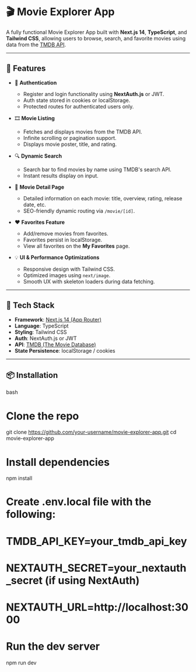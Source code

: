 # 🎬 Movie Explorer App

A fully functional Movie Explorer App built with **Next.js 14**, **TypeScript**, and **Tailwind CSS**, allowing users to browse, search, and favorite movies using data from the [TMDB API](https://www.themoviedb.org/).

---

## 🚀 Features

- 🔐 **Authentication**  
  - Register and login functionality using **NextAuth.js** or JWT.  
  - Auth state stored in cookies or localStorage.  
  - Protected routes for authenticated users only.

- 🎞️ **Movie Listing**  
  - Fetches and displays movies from the TMDB API.  
  - Infinite scrolling or pagination support.  
  - Displays movie poster, title, and rating.

- 🔍 **Dynamic Search**  
  - Search bar to find movies by name using TMDB's search API.  
  - Instant results display on input.

- 📄 **Movie Detail Page**  
  - Detailed information on each movie: title, overview, rating, release date, etc.  
  - SEO-friendly dynamic routing via `/movie/[id]`.

- ❤️ **Favorites Feature**  
  - Add/remove movies from favorites.  
  - Favorites persist in localStorage.  
  - View all favorites on the **My Favorites** page.

- 💡 **UI & Performance Optimizations**  
  - Responsive design with Tailwind CSS.  
  - Optimized images using `next/image`.  
  - Smooth UX with skeleton loaders during data fetching.

---

## 🧰 Tech Stack

- **Framework**: [Next.js 14 (App Router)](https://nextjs.org/)
- **Language**: TypeScript
- **Styling**: Tailwind CSS
- **Auth**: NextAuth.js or JWT
- **API**: [TMDB (The Movie Database)](https://www.themoviedb.org/documentation/api)
- **State Persistence**: localStorage / cookies

---

## 📦 Installation

bash
# Clone the repo
git clone https://github.com/your-username/movie-explorer-app.git
cd movie-explorer-app

# Install dependencies
npm install

# Create .env.local file with the following:
# TMDB_API_KEY=your_tmdb_api_key
# NEXTAUTH_SECRET=your_nextauth_secret (if using NextAuth)
# NEXTAUTH_URL=http://localhost:3000

# Run the dev server
npm run dev

